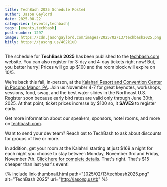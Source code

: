```yaml
---
title: TechBash 2025 Schedule Posted
author: Jason Gaylord
date: 2025-08-22
categories: [events,techbash]
tags: [events,techbash]
post-number: 1297
image: https://cdn.jasongaylord.com/images/2025/02/13/techbash2025.png
bitly: https://jasong.us/402k1uD
---
```


The schedule for **TechBash 2025** has been published to the [techbash.com](https://jasong.us/43XkZtc) website. You can also register for 3-day and 4-day tickets right now! But, you better hurry! Prices will go up $100 and the room block will expire on 10/5. 

We're back this fall, in-person, at the [Kalahari Resort and Convention Center in Pocono Manor, PA](https://jasong.us/hotelreg). Join us November 4-7 for great keynotes, workshops, sessions, food, swag, and the best water slides in the Northeast U.S. Register soon because early bird rates are valid only through June 30th, 2025. At that point, ticket prices increase by $100 so, it **SAVES** to register early.

Get more information about our speakers, sponsors, hotel rooms, and more on [techbash.com](https://jasong.us/tb).

Want to send your dev team? Reach out to TechBash to ask about discounts for groups of five or more.

In addition, get your room at the Kalahari starting at just $169 a night for each night you choose to stay between Monday, November 3rd and Friday, November 7th. [Click here for complete details](https://jasong.us/hotelreg). That's right. That's $15 cheaper than last year's event!

{% include link-thumbnail.html path="2025/02/13/techbash2025.png" alt="TechBash 2025" url="http://jasong.us/tb" %}